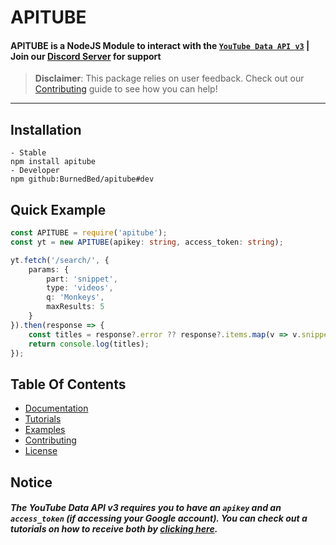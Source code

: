 # APITUBE

#### APITUBE is a NodeJS Module to interact with the [`YouTube Data API v3`](https://developers.google.com/youtube/v3/docs/?apix=true) | Join our [Discord Server](https://monkedev.com/r/discord) for support

> **Disclaimer**: This package relies on user feedback. Check out our [Contributing](https://github.com/BurnedBed/apitube/blob/main/CONTRIBUTING.md) guide to see how you can help!

---

## Installation

```
- Stable
npm install apitube
- Developer
npm github:BurnedBed/apitube#dev
```

## Quick Example

```ts
const APITUBE = require('apitube');
const yt = new APITUBE(apikey: string, access_token: string);

yt.fetch('/search/', {
	params: {
		part: 'snippet',
		type: 'videos',
		q: 'Monkeys',
		maxResults: 5
	}
}).then(response => {
	const titles = response?.error ?? response?.items.map(v => v.snippet.title);
	return console.log(titles);
});
```

## **T**able **O**f **C**ontents

- [Documentation](https://github.com/BurnedBed/apitube/blob/main/docs)
- [Tutorials](https://github.com/BurnedBed/apitube/blob/main/tutorials.md)
- [Examples](https://github.com/BurnedBed/apitube/blob/main/examples/)
- [Contributing](https://github.com/BurnedBed/apitube/blob/main/CONTRIBUTING.md)
- [License](https://github.com/BurnedBed/apitube/blob/main/LICENSE)

## Notice

##### The YouTube Data API v3 requires you to have an `apikey` and an `access_token` (if accessing your Google account). You can check out a tutorials on how to receive both by [clicking here]().
